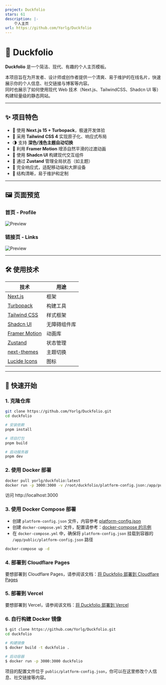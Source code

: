 ```yaml
---
project: Duckfolio
stars: 61
description: |-
    个人主页
url: https://github.com/Yorlg/Duckfolio
---
```


# 🦆 Duckfolio

**Duckfolio** 是一个简洁、现代、有趣的个人主页模板。

本项目旨在为开发者、设计师或创作者提供一个清爽、易于维护的在线名片，快速展示你的个人信息、社交链接与博客等内容。  
同时也展示了如何使用现代 Web 技术（Next.js、TailwindCSS、Shadcn UI 等）构建轻量级的静态网站。

---

## ✨ 项目特色

- 🚀 使用 **Next.js 15 + Turbopack**，极速开发体验
- 🎨 采用 **Tailwind CSS 4** 实现原子化、响应式布局
- 🌗 支持 **深色/浅色主题自动切换**
- 💫 利用 **Framer Motion** 增添自然平滑的过渡动画
- 🧩 使用 **Shadcn UI** 构建现代交互组件
- 🧠 通过 **Zustand** 管理全局状态（如主题）
- 📱 完全响应式，适配移动端和大屏设备
- 🧼 结构清晰，易于维护和定制

---

## 🖼️ 页面预览

### 首页 - Profile  
![Preview](https://blog.yorlg.it/wp-content/uploads/2025/05/Duckfolio-Profile.png)

### 链接页 - Links  
![Preview](https://blog.yorlg.it/wp-content/uploads/2025/05/Duckfolio-Links.png)

---

## 🛠️ 使用技术

| 技术                                                      | 用途         |
| --------------------------------------------------------- | ------------ |
| [Next.js](https://nextjs.org/)                            | 框架         |
| [Turbopack](https://turbo.build/pack)                     | 构建工具     |
| [Tailwind CSS](https://tailwindcss.com/)                  | 样式框架     |
| [Shadcn UI](https://ui.shadcn.com/ )                      | 无障碍组件库 |
| [Framer Motion](https://www.framer.com/motion/)           | 动画库       |
| [Zustand](https://github.com/pmndrs/zustand)              | 状态管理     |
| [next-themes](https://github.com/pacocoursey/next-themes) | 主题切换     |
| [Lucide Icons](https://lucide.dev/)                       | 图标         |

---

## 🚀 快速开始

### 1. 克隆仓库

```bash
git clone https://github.com/Yorlg/Duckfolio.git
cd duckfolio

# 安装依赖
pnpm install

# 项目打包
pnpm build

# 启动服务器
pnpm dev
```
### 2. 使用 Docker 部署

```bash
docker pull yorlg/duckfolio:latest
docker run -p 3000:3000 -v /root/duckfolio/platform-config.json:/app/public/platform-config.json yorlg/duckfolio:latest
```
访问 http://localhost:3000

### 3. 使用 Docker Compose 部署
- 创建 `platform-config.json` 文件，内容参考 [platform-config.json](public/platform-config.json)
- 创建 `docker-compose.yml` 文件，配置请参考：[docker-compose 的示例](docker-compose.yml)
- 在 `docker-compose.yml` 中，确保将 `platform-config.json` 挂载到容器的 `/app/public/platform-config.json` 路径
  
```bash
docker-compose up -d
```

### 4. 部署到 Cloudflare Pages

要想部署到 Cloudflare Pages，请参阅该文档：[将 Duckfolio 部署到 Cloudflare Pages](https://github.com/Yorlg/Duckfolio/blob/cf-pages/docs/deploy-to-cloudflare-pages.md)

### 5. 部署到 Vercel

要想部署到 Vercel，请参阅该文档：[将 Duckfolio 部署到 Vercel](https://github.com/Yorlg/Duckfolio/blob/cf-pages/docs/deploy-to-vercel.md)

### 6. 自行构建 Docker 镜像

```bash
$ git clone https://github.com/Yorlg/Duckfolio.git
cd duckfolio

# 构建镜像
$ docker build -t duckfolio .

# 启动容器
$ docker run -p 3000:3000 duckfolio
```

项目的配置文件位于 `public/platform-config.json`，你可以在这里修改个人信息、社交链接等内容。
